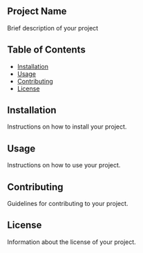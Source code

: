 
## Project Name

Brief description of your project

## Table of Contents

- [Installation](#installation)
- [Usage](#usage)
- [Contributing](#contributing)
- [License](#license)

## Installation

Instructions on how to install your project.

## Usage

Instructions on how to use your project.

## Contributing

Guidelines for contributing to your project.

## License

Information about the license of your project.
